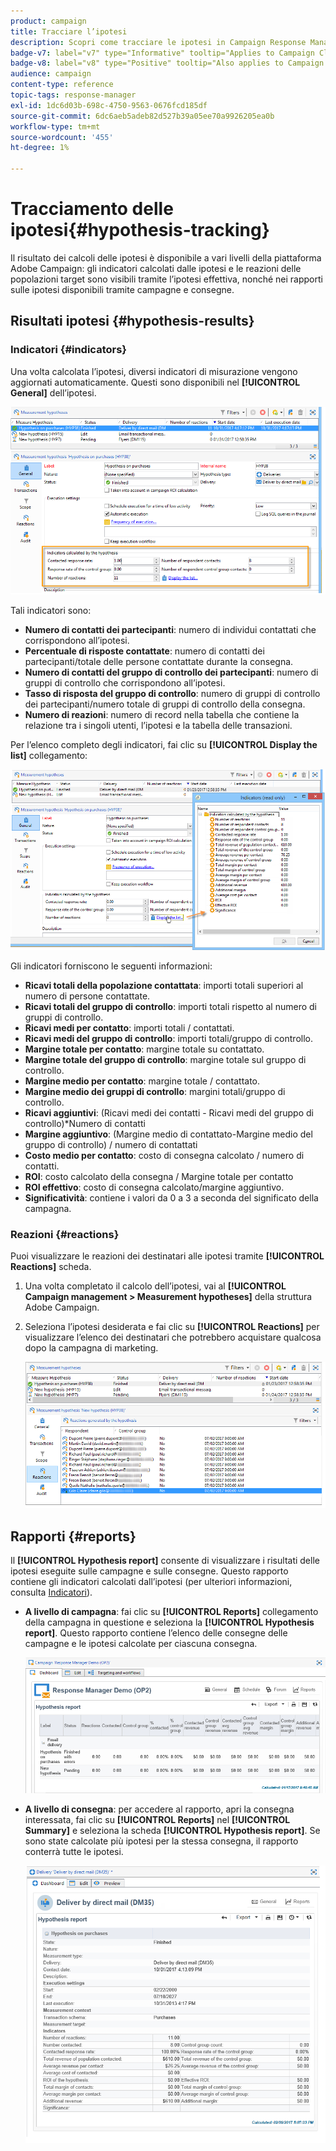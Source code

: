 ```yaml
---
product: campaign
title: Tracciare l’ipotesi
description: Scopri come tracciare le ipotesi in Campaign Response Manager
badge-v7: label="v7" type="Informative" tooltip="Applies to Campaign Classic v7"
badge-v8: label="v8" type="Positive" tooltip="Also applies to Campaign v8"
audience: campaign
content-type: reference
topic-tags: response-manager
exl-id: 1dc6d03b-698c-4750-9563-0676fcd185df
source-git-commit: 6dc6aeb5adeb82d527b39a05ee70a9926205ea0b
workflow-type: tm+mt
source-wordcount: '455'
ht-degree: 1%

---
```


# Tracciamento delle ipotesi{#hypothesis-tracking}



Il risultato dei calcoli delle ipotesi è disponibile a vari livelli della piattaforma Adobe Campaign: gli indicatori calcolati dalle ipotesi e le reazioni delle popolazioni target sono visibili tramite l’ipotesi effettiva, nonché nei rapporti sulle ipotesi disponibili tramite campagne e consegne.

## Risultati ipotesi {#hypothesis-results}

### Indicatori {#indicators}

Una volta calcolata l’ipotesi, diversi indicatori di misurazione vengono aggiornati automaticamente. Questi sono disponibili nel **[!UICONTROL General]** dell’ipotesi.

![](assets/response_hypothesis_delivery_example_010.png)

Tali indicatori sono:

* **Numero di contatti dei partecipanti**: numero di individui contattati che corrispondono all’ipotesi.
* **Percentuale di risposte contattate**: numero di contatti dei partecipanti/totale delle persone contattate durante la consegna.
* **Numero di contatti del gruppo di controllo dei partecipanti**: numero di gruppi di controllo che corrispondono all’ipotesi.
* **Tasso di risposta del gruppo di controllo**: numero di gruppi di controllo dei partecipanti/numero totale di gruppi di controllo della consegna.
* **Numero di reazioni**: numero di record nella tabella che contiene la relazione tra i singoli utenti, l’ipotesi e la tabella delle transazioni.

Per l’elenco completo degli indicatori, fai clic su **[!UICONTROL Display the list]** collegamento:

![](assets/response_hypothesis_indicators_002.png)

Gli indicatori forniscono le seguenti informazioni:

* **Ricavi totali della popolazione contattata**: importi totali superiori al numero di persone contattate.
* **Ricavi totali del gruppo di controllo**: importi totali rispetto al numero di gruppi di controllo.
* **Ricavi medi per contatto**: importi totali / contattati.
* **Ricavi medi del gruppo di controllo**: importi totali/gruppo di controllo.
* **Margine totale per contatto**: margine totale su contattato.
* **Margine totale del gruppo di controllo**: margine totale sul gruppo di controllo.
* **Margine medio per contatto**: margine totale / contattato.
* **Margine medio dei gruppi di controllo**: margini totali/gruppo di controllo.
* **Ricavi aggiuntivi**: (Ricavi medi dei contatti - Ricavi medi del gruppo di controllo)&#42;Numero di contatti
* **Margine aggiuntivo**: (Margine medio di contattato-Margine medio del gruppo di controllo) / numero di contattati
* **Costo medio per contatto**: costo di consegna calcolato / numero di contatti.
* **ROI**: costo calcolato della consegna / Margine totale per contatto
* **ROI effettivo**: costo di consegna calcolato/margine aggiuntivo.
* **Significatività**: contiene i valori da 0 a 3 a seconda del significato della campagna.

### Reazioni {#reactions}

Puoi visualizzare le reazioni dei destinatari alle ipotesi tramite **[!UICONTROL Reactions]** scheda.

1. Una volta completato il calcolo dell’ipotesi, vai al **[!UICONTROL Campaign management > Measurement hypotheses]** della struttura Adobe Campaign.
1. Seleziona l’ipotesi desiderata e fai clic su **[!UICONTROL Reactions]** per visualizzare l’elenco dei destinatari che potrebbero acquistare qualcosa dopo la campagna di marketing.

   ![](assets/response_hypothesis_reactions_001.png)

## Rapporti {#reports}

Il **[!UICONTROL Hypothesis report]** consente di visualizzare i risultati delle ipotesi eseguite sulle campagne e sulle consegne. Questo rapporto contiene gli indicatori calcolati dall’ipotesi (per ulteriori informazioni, consulta [Indicatori](#indicators)).

* **A livello di campagna**: fai clic su **[!UICONTROL Reports]** collegamento della campagna in questione e seleziona la **[!UICONTROL Hypothesis report]**. Questo rapporto contiene l’elenco delle consegne delle campagne e le ipotesi calcolate per ciascuna consegna.

   ![](assets/response_hypothesis_campaign_report_001.png)

* **A livello di consegna**: per accedere al rapporto, apri la consegna interessata, fai clic su **[!UICONTROL Reports]** nel **[!UICONTROL Summary]** e seleziona la scheda **[!UICONTROL Hypothesis report]**. Se sono state calcolate più ipotesi per la stessa consegna, il rapporto conterrà tutte le ipotesi.

   ![](assets/response_hypothesis_delivery_report_001.png)
